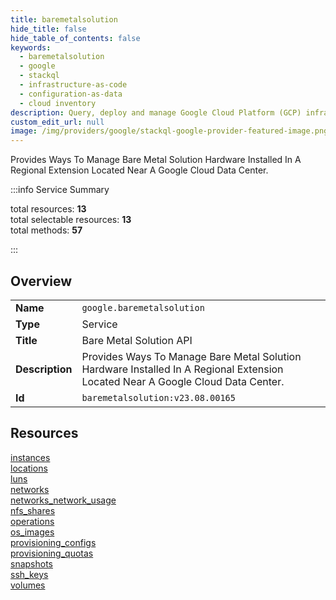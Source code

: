 ```yaml
---
title: baremetalsolution
hide_title: false
hide_table_of_contents: false
keywords:
  - baremetalsolution
  - google
  - stackql
  - infrastructure-as-code
  - configuration-as-data
  - cloud inventory
description: Query, deploy and manage Google Cloud Platform (GCP) infrastructure and resources using SQL
custom_edit_url: null
image: /img/providers/google/stackql-google-provider-featured-image.png
---
```

Provides Ways To Manage Bare Metal Solution Hardware Installed In A Regional Extension Located Near A Google Cloud Data Center.  
    
:::info Service Summary

<div class="row">
<div class="providerDocColumn">
<span>total resources:&nbsp;<b>13</b></span><br />
<span>total selectable resources:&nbsp;<b>13</b></span><br />
<span>total methods:&nbsp;<b>57</b></span><br />
</div>
</div>

:::

## Overview
<table><tbody>
<tr><td><b>Name</b></td><td><code>google.baremetalsolution</code></td></tr>
<tr><td><b>Type</b></td><td>Service</td></tr>
<tr><td><b>Title</b></td><td>Bare Metal Solution API</td></tr>
<tr><td><b>Description</b></td><td>Provides Ways To Manage Bare Metal Solution Hardware Installed In A Regional Extension Located Near A Google Cloud Data Center.</td></tr>
<tr><td><b>Id</b></td><td><code>baremetalsolution:v23.08.00165</code></td></tr>
</tbody></table>

## Resources
<div class="row">
<div class="providerDocColumn">
<a href="/providers/google/baremetalsolution/instances/">instances</a><br />
<a href="/providers/google/baremetalsolution/locations/">locations</a><br />
<a href="/providers/google/baremetalsolution/luns/">luns</a><br />
<a href="/providers/google/baremetalsolution/networks/">networks</a><br />
<a href="/providers/google/baremetalsolution/networks_network_usage/">networks_network_usage</a><br />
<a href="/providers/google/baremetalsolution/nfs_shares/">nfs_shares</a><br />
<a href="/providers/google/baremetalsolution/operations/">operations</a><br />
</div>
<div class="providerDocColumn">
<a href="/providers/google/baremetalsolution/os_images/">os_images</a><br />
<a href="/providers/google/baremetalsolution/provisioning_configs/">provisioning_configs</a><br />
<a href="/providers/google/baremetalsolution/provisioning_quotas/">provisioning_quotas</a><br />
<a href="/providers/google/baremetalsolution/snapshots/">snapshots</a><br />
<a href="/providers/google/baremetalsolution/ssh_keys/">ssh_keys</a><br />
<a href="/providers/google/baremetalsolution/volumes/">volumes</a><br />
</div>
</div>
